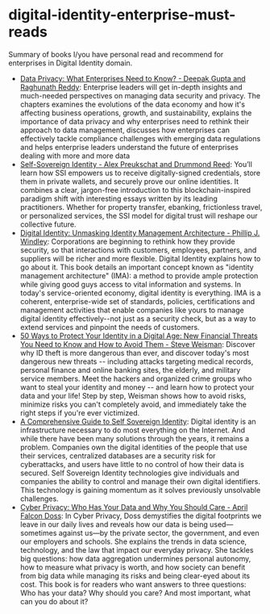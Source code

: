 # digital-identity-enterprise-must-reads
Summary of books I/you have personal read and recommend for enterprises in Digital Identity domain.

* [Data Privacy: What Enterprises Need to Know? - Deepak Gupta and Raghunath Reddy](https://www.amazon.com/Data-Privacy-What-Enterprises-Need-ebook/dp/B0B5XPD468): Enterprise leaders will get in-depth insights and much-needed perspectives on managing data security and privacy. The chapters examines the evolutions of the data economy and how it's affecting business operations, growth, and sustainability, explains the importance of data privacy and why enterprises need to rethink their approach to data management, discusses how enterprises can effectively tackle compliance challenges with emerging data regulations and helps enterprise leaders understand the future of enterprises dealing with more and more data
* [Self-Sovereign Identity - Alex Preukschat and Drummond Reed](https://www.manning.com/books/self-sovereign-identity): You’ll learn how SSI empowers us to receive digitally-signed credentials, store them in private wallets, and securely prove our online identities. It combines a clear, jargon-free introduction to this blockchain-inspired paradigm shift with interesting essays written by its leading practitioners. Whether for property transfer, ebanking, frictionless travel, or personalized services, the SSI model for digital trust will reshape our collective future.
* [Digital Identity: Unmasking Identity Management Architecture - Phillip J. Windley](https://www.amazon.com/Digital-Identity-Unmasking-Management-Architecture-ebook/dp/B0026OR3DA/ref=sr_1_1): Corporations are beginning to rethink how they provide security, so that interactions with customers, employees, partners, and suppliers will be richer and more flexible. Digital Identity explains how to go about it. This book details an important concept known as "identity management architecture" (IMA): a method to provide ample protection while giving good guys access to vital information and systems. In today's service-oriented economy, digital identity is everything. IMA is a coherent, enterprise-wide set of standards, policies, certifications and management activities that enable companies like yours to manage digital identity effectively--not just as a security check, but as a way to extend services and pinpoint the needs of customers.
* [50 Ways to Protect Your Identity in a Digital Age: New Financial Threats You Need to Know and How to Avoid Them - Steve Weisman](https://www.amazon.com/Ways-Protect-Your-Identity-Digital-ebook/dp/B009PM8XOY/ref=sr_1_16): Discover why ID theft is more dangerous than ever, and discover today's most dangerous new threats -- including attacks targeting medical records, personal finance and online banking sites, the elderly, and military service members. Meet the hackers and organized crime groups who want to steal your identity and money -- and learn how to protect your data and your life! Step by step, Weisman shows how to avoid risks, minimize risks you can't completely avoid, and immediately take the right steps if you're ever victimized. 
* [A Comprehensive Guide to Self Sovereign Identity](https://www.amazon.com/Comprehensive-Guide-Self-Sovereign-Identity-ebook/dp/B07Q3TXLDP/ref=sr_1_12): Digital identity is an infrastructure necessary to do most everything on the Internet. And while there have been many solutions through the years, it remains a problem. Companies own the digital identities of the people that use their services, centralized databases are a security risk for cyberattacks, and users have little to no control of how their data is secured. Self Sovereign Identity technologies give individuals and companies the ability to control and manage their own digital identifiers. This technology is gaining momentum as it solves previously unsolvable challenges.
* [Cyber Privacy: Who Has Your Data and Why You Should Care - April Falcon Doss](https://www.amazon.com/Cyber-Privacy-Your-Data-Should-ebook/dp/B084JMJHL1/ref=sr_1_4): In Cyber Privacy, Doss demystifies the digital footprints we leave in our daily lives and reveals how our data is being used—sometimes against us—by the private sector, the government, and even our employers and schools. She explains the trends in data science, technology, and the law that impact our everyday privacy. She tackles big questions: how data aggregation undermines personal autonomy, how to measure what privacy is worth, and how society can benefit from big data while managing its risks and being clear-eyed about its cost. This book is for readers who want answers to three questions: Who has your data? Why should you care? And most important, what can you do about it?
